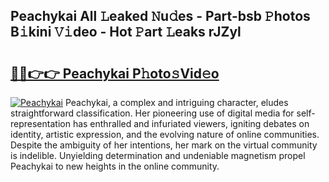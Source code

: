 ## Peachykai All 𝙻eaked 𝙽u𝚍es - Part-bsb 𝙿hotos B𝚒kini 𝚅𝚒deo - Hot 𝙿art 𝙻eaks rJZyl

# <h2><a href="http://ld1h7hz.urlbe.top/?page=Peachykai">🔗🔗👉👉 Peachykai P𝚑oto𝚜Vid𝚎o</a></h2>

[![Peachykai](https://i.imgur.com/eBuTRDB.gif)](http://ld1h7hz.urlbe.top/?page=Peachykai)
Peachykai, a complex and intriguing character, eludes straightforward classification. Her pioneering use of digital media for self-representation has enthralled and infuriated viewers, igniting debates on identity, artistic expression, and the evolving nature of online communities. Despite the ambiguity of her intentions, her mark on the virtual community is indelible. Unyielding determination and undeniable magnetism propel Peachykai to new heights in the online community.
